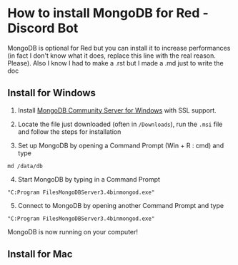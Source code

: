# How to install MongoDB for Red - Discord Bot

MongoDB is optional for Red but you can install it to increase performances (in fact I don't know what it does, replace this line with the real reason. Please). Also I know I had to make a .rst but I made a .md just to write the doc

## Install for Windows

1. Install [MongoDB Community Server for Windows](https://www.mongodb.com/download-center#community) with SSL support.

2. Locate the file just downloaded (often in `/Downloads`), run the `.msi` file and follow the steps for installation

3. Set up MongoDB by opening a Command Prompt (Win + R : cmd) and type

```
md /data/db
```

4. Start MongoDB by typing in a Command Prompt

```
"C:Program FilesMongoDBServer3.4binmongod.exe"
```

5. Connect to MongoDB by opening another Command Prompt and type

```
"C:Program FilesMongoDBServer3.4binmongod.exe"
```

MongoDB is now running on your computer!

## Install for Mac
